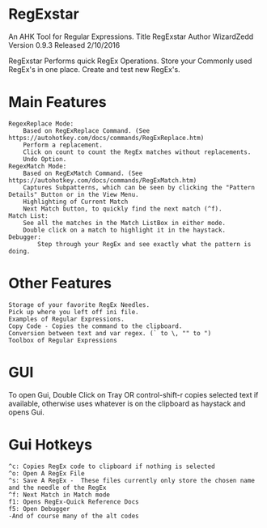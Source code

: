 # RegExstar
An AHK Tool for Regular Expressions.
Title  RegExstar
Author  WizardZedd
Version  0.9.3
Released  2/10/2016

  RegExstar 
	Performs quick RegEx Operations.
	Store your Commonly used RegEx's in one place.
	Create and test new RegEx's.

# Main Features 
	RegexReplace Mode:
		Based on RegExReplace Command. (See https://autohotkey.com/docs/commands/RegExReplace.htm)
		Perform a replacement.
 		Click on count to count the RegEx matches without replacements.
		Undo Option.
	RegexMatch Mode:
		Based on RegExMatch Command. (See https://autohotkey.com/docs/commands/RegExMatch.htm)
		Captures Subpatterns, which can be seen by clicking the "Pattern Details" Button or in the View Menu.
		Highlighting of Current Match
		Next Match button, to quickly find the next match (^f).
	Match List:
		See all the matches in the Match ListBox in either mode.
		Double click on a match to highlight it in the haystack.
   	Debugger:
	       	Step through your RegEx and see exactly what the pattern is doing.		

# Other Features 
	Storage of your favorite RegEx Needles.
	Pick up where you left off ini file.
	Examples of Regular Expressions.
	Copy Code - Copies the command to the clipboard.
 	Conversion between text and var regex. (` to \, "" to ") 
	Toolbox of Regular Expressions
 

# GUI 
 To open Gui, 
 	Double Click on Tray OR
 	control-shift-r copies selected text if available, otherwise uses whatever is on the clipboard 
 	as haystack and opens Gui.

#  Gui Hotkeys 
 	^c: Copies RegEx code to clipboard if nothing is selected
 	^o: Open A RegEx File
 	^s: Save A RegEx - 	These files currently only store the chosen name and the needle of the RegEx 
 	^f: Next Match in Match mode
 	f1: Opens RegEx-Quick Reference Docs
 	f5: Open Debugger
	-And of course many of the alt codes
 
